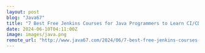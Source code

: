 ```yaml
---
layout: post
blog: "Java67"
title: "7 Best Free Jenkins Courses for Java Programmers to Learn CI/CD in 2024"
date: 2024-06-10T04:11:00Z
image: images/java.png
remote_url: "http://www.java67.com/2024/06/7-best-free-jenkins-courses-for-java.html"
---
```

